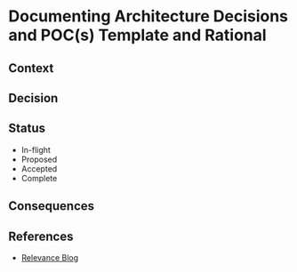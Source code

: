 # Documenting Architecture Decisions and POC(s) Template and Rational

## Context

## Decision

## Status

- In-flight
- Proposed
- Accepted
- Complete

## Consequences

## References

- [Relevance Blog](http://thinkrelevance.com/blog/2011/11/15/documenting-architecture-decisions)
